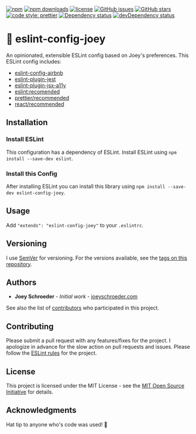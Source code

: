 [![npm](https://img.shields.io/npm/v/eslint-config-joey.svg)](https://www.npmjs.com/package/eslint-config-joey)
[![npm downloads](https://img.shields.io/npm/dt/eslint-config-joey.svg)](https://www.npmjs.com/package/eslint-config-joey)
[![license](https://img.shields.io/github/license/mashape/apistatus.svg)](https://opensource.org/licenses/MIT)
[![GitHub issues](https://img.shields.io/github/issues/joeyschroeder/eslint-config-joey.svg)](https://github.com/joeyschroeder/eslint-config-joey/issues)
[![GitHub stars](https://img.shields.io/github/stars/joeyschroeder/eslint-config-joey.svg)](https://github.com/joeyschroeder/eslint-config-joey/stargazers)
[![code style: prettier](https://img.shields.io/badge/code_style-prettier-ff69b4.svg)](https://github.com/prettier/prettier)
[![Dependency status](https://david-dm.org/joeyschroeder/eslint-config-joey/status.svg)](https://david-dm.org/joeyschroeder/eslint-config-joey/)
[![devDependency status](https://david-dm.org/joeyschroeder/eslint-config-joey/dev-status.svg)](https://david-dm.org/joeyschroeder/eslint-config-joey/?type=dev)

# 🌈 eslint-config-joey
An opinionated, extensible ESLint config based on Joey's preferences.  This ESLint config includes:
* [eslint-config-airbnb](https://github.com/airbnb/javascript/tree/master/packages/eslint-config-airbnb)
* [eslint-plugin-jest](https://github.com/jest-community/eslint-plugin-jest)
* [eslint-plugin-jsx-a11y](https://github.com/evcohen/eslint-plugin-jsx-a11y)
* [eslint:recomended](https://github.com/eslint/eslint/blob/master/conf/eslint-recommended.js)
* [prettier/recommended](https://github.com/prettier/prettier)
* [react/recommended](https://github.com/yannickcr/eslint-plugin-react)

## Installation

### Install ESLint
This configuration has a dependency of ESLint.  Install ESLint using `npm install --save-dev eslint`.

### Install this Config
After installing ESLint you can install this library using `npm install --save-dev eslint-config-joey`.

## Usage
Add `"extends": "eslint-config-joey"` to your `.eslintrc`.

## Versioning
I use [SemVer](https://docs.npmjs.com/getting-started/semantic-versioning) for versioning. For the versions available, see the [tags on this repository](https://github.com/joeyschroeder/joey-eslint-config/tags).

## Authors
* **Joey Schroeder** - *Initial work* - [joeyschroeder.com](https://joeyschroeder.com)

See also the list of [contributors](https://github.com/joeyschroeder/joey-eslint-config/graphs/contributors) who participated in this project.

## Contributing
Please submit a pull request with any features/fixes for the project. I apologize in advance for the slow action on pull requests and issues. Please follow the [ESLint rules](https://github.com/joeyschroeder/joey-eslint-config/blob/master/.eslintrc.json) for the project.

## License
This project is licensed under the MIT License - see the [MIT Open Source Initiative](https://opensource.org/licenses/MIT) for details.

## Acknowledgments
Hat tip to anyone who's code was used! 🤠
